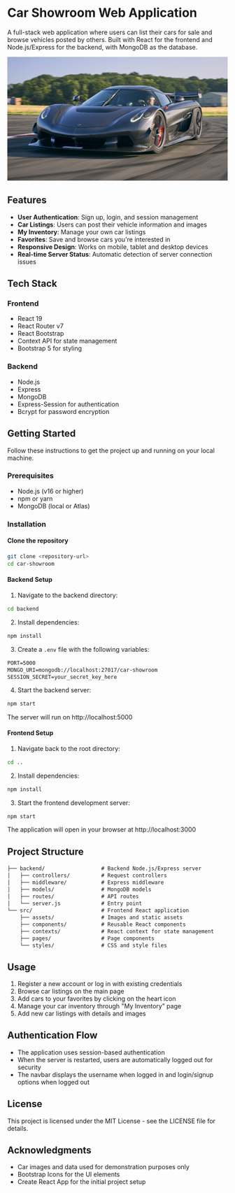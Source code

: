 # Car Showroom Web Application

A full-stack web application where users can list their cars for sale and browse vehicles posted by others. Built with React for the frontend and Node.js/Express for the backend, with MongoDB as the database.

![Car Showroom](src/assets/TG_DSC0155.jpg)

## Features

- **User Authentication**: Sign up, login, and session management
- **Car Listings**: Users can post their vehicle information and images
- **My Inventory**: Manage your own car listings
- **Favorites**: Save and browse cars you're interested in
- **Responsive Design**: Works on mobile, tablet and desktop devices
- **Real-time Server Status**: Automatic detection of server connection issues

## Tech Stack

### Frontend

- React 19
- React Router v7
- React Bootstrap
- Context API for state management
- Bootstrap 5 for styling

### Backend

- Node.js
- Express
- MongoDB
- Express-Session for authentication
- Bcrypt for password encryption

## Getting Started

Follow these instructions to get the project up and running on your local machine.

### Prerequisites

- Node.js (v16 or higher)
- npm or yarn
- MongoDB (local or Atlas)

### Installation

#### Clone the repository

```bash
git clone <repository-url>
cd car-showroom
```

#### Backend Setup

1. Navigate to the backend directory:

```bash
cd backend
```

2. Install dependencies:

```bash
npm install
```

3. Create a `.env` file with the following variables:

```
PORT=5000
MONGO_URI=mongodb://localhost:27017/car-showroom
SESSION_SECRET=your_secret_key_here
```

4. Start the backend server:

```bash
npm start
```

The server will run on http://localhost:5000

#### Frontend Setup

1. Navigate back to the root directory:

```bash
cd ..
```

2. Install dependencies:

```bash
npm install
```

3. Start the frontend development server:

```bash
npm start
```

The application will open in your browser at http://localhost:3000

## Project Structure

```
├── backend/                  # Backend Node.js/Express server
│   ├── controllers/          # Request controllers
│   ├── middleware/           # Express middleware
│   ├── models/               # MongoDB models
│   ├── routes/               # API routes
│   └── server.js             # Entry point
└── src/                      # Frontend React application
    ├── assets/               # Images and static assets
    ├── components/           # Reusable React components
    ├── contexts/             # React context for state management
    ├── pages/                # Page components
    └── styles/               # CSS and style files
```

## Usage

1. Register a new account or log in with existing credentials
2. Browse car listings on the main page
3. Add cars to your favorites by clicking on the heart icon
4. Manage your car inventory through "My Inventory" page
5. Add new car listings with details and images

## Authentication Flow

- The application uses session-based authentication
- When the server is restarted, users are automatically logged out for security
- The navbar displays the username when logged in and login/signup options when logged out

## License

This project is licensed under the MIT License - see the LICENSE file for details.

## Acknowledgments

- Car images and data used for demonstration purposes only
- Bootstrap Icons for the UI elements
- Create React App for the initial project setup

